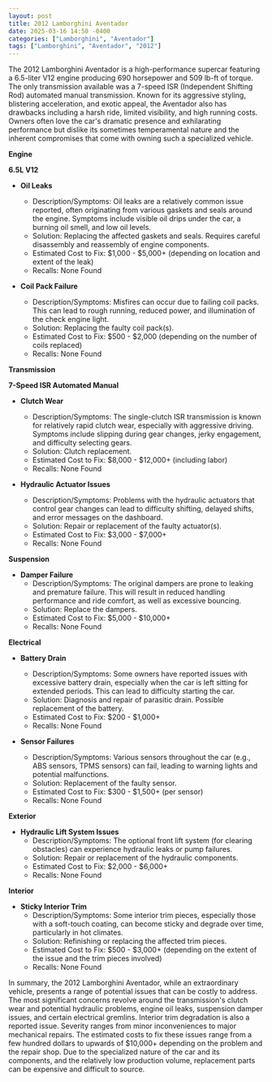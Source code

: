 ```yaml
---
layout: post
title: 2012 Lamborghini Aventador
date: 2025-03-16 14:50 -0400
categories: ["Lamborghini", "Aventador"]
tags: ["Lamborghini", "Aventador", "2012"]
---
```

The 2012 Lamborghini Aventador is a high-performance supercar featuring a 6.5-liter V12 engine producing 690 horsepower and 509 lb-ft of torque. The only transmission available was a 7-speed ISR (Independent Shifting Rod) automated manual transmission. Known for its aggressive styling, blistering acceleration, and exotic appeal, the Aventador also has drawbacks including a harsh ride, limited visibility, and high running costs. Owners often love the car's dramatic presence and exhilarating performance but dislike its sometimes temperamental nature and the inherent compromises that come with owning such a specialized vehicle.

**Engine**

**6.5L V12**

*   **Oil Leaks**
    *   Description/Symptoms: Oil leaks are a relatively common issue reported, often originating from various gaskets and seals around the engine. Symptoms include visible oil drips under the car, a burning oil smell, and low oil levels.
    *   Solution: Replacing the affected gaskets and seals. Requires careful disassembly and reassembly of engine components.
    *   Estimated Cost to Fix: $1,000 - $5,000+ (depending on location and extent of the leak)
    *   Recalls: None Found

*   **Coil Pack Failure**
    *   Description/Symptoms: Misfires can occur due to failing coil packs. This can lead to rough running, reduced power, and illumination of the check engine light.
    *   Solution: Replacing the faulty coil pack(s).
    *   Estimated Cost to Fix: $500 - $2,000 (depending on the number of coils replaced)
    *   Recalls: None Found

**Transmission**

**7-Speed ISR Automated Manual**

*   **Clutch Wear**
    *   Description/Symptoms: The single-clutch ISR transmission is known for relatively rapid clutch wear, especially with aggressive driving. Symptoms include slipping during gear changes, jerky engagement, and difficulty selecting gears.
    *   Solution: Clutch replacement.
    *   Estimated Cost to Fix: $8,000 - $12,000+ (including labor)
    *   Recalls: None Found

*   **Hydraulic Actuator Issues**
    *   Description/Symptoms: Problems with the hydraulic actuators that control gear changes can lead to difficulty shifting, delayed shifts, and error messages on the dashboard.
    *   Solution: Repair or replacement of the faulty actuator(s).
    *   Estimated Cost to Fix: $3,000 - $7,000+
    *   Recalls: None Found

**Suspension**

*   **Damper Failure**
    *   Description/Symptoms: The original dampers are prone to leaking and premature failure. This will result in reduced handling performance and ride comfort, as well as excessive bouncing.
    *   Solution: Replace the dampers.
    *   Estimated Cost to Fix: $5,000 - $10,000+
    *   Recalls: None Found

**Electrical**

*   **Battery Drain**
    *   Description/Symptoms: Some owners have reported issues with excessive battery drain, especially when the car is left sitting for extended periods. This can lead to difficulty starting the car.
    *   Solution: Diagnosis and repair of parasitic drain. Possible replacement of the battery.
    *   Estimated Cost to Fix: $200 - $1,000+
    *   Recalls: None Found

*   **Sensor Failures**
    *   Description/Symptoms: Various sensors throughout the car (e.g., ABS sensors, TPMS sensors) can fail, leading to warning lights and potential malfunctions.
    *   Solution: Replacement of the faulty sensor.
    *   Estimated Cost to Fix: $300 - $1,500+ (per sensor)
    *   Recalls: None Found

**Exterior**

*   **Hydraulic Lift System Issues**
    *   Description/Symptoms: The optional front lift system (for clearing obstacles) can experience hydraulic leaks or pump failures.
    *   Solution: Repair or replacement of the hydraulic components.
    *   Estimated Cost to Fix: $2,000 - $6,000+
    *   Recalls: None Found

**Interior**

*   **Sticky Interior Trim**
    *   Description/Symptoms: Some interior trim pieces, especially those with a soft-touch coating, can become sticky and degrade over time, particularly in hot climates.
    *   Solution: Refinishing or replacing the affected trim pieces.
    *   Estimated Cost to Fix: $500 - $3,000+ (depending on the extent of the issue and the trim pieces involved)
    *   Recalls: None Found

In summary, the 2012 Lamborghini Aventador, while an extraordinary vehicle, presents a range of potential issues that can be costly to address. The most significant concerns revolve around the transmission's clutch wear and potential hydraulic problems, engine oil leaks, suspension damper issues, and certain electrical gremlins. Interior trim degradation is also a reported issue. Severity ranges from minor inconveniences to major mechanical repairs. The estimated costs to fix these issues range from a few hundred dollars to upwards of $10,000+ depending on the problem and the repair shop. Due to the specialized nature of the car and its components, and the relatively low production volume, replacement parts can be expensive and difficult to source.

